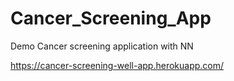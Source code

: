 # Cancer_Screening_App
Demo Cancer screening application with NN

https://cancer-screening-well-app.herokuapp.com/
